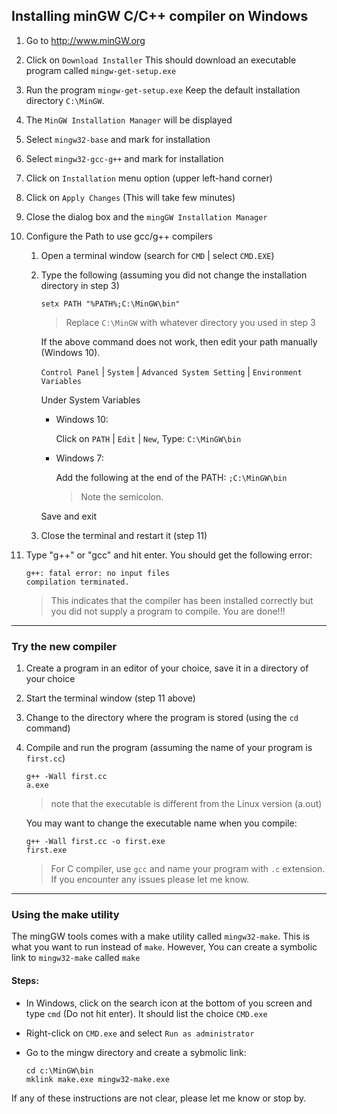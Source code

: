 ## Installing minGW C/C++ compiler on Windows

1. Go to http://www.minGW.org
2. Click on `Download Installer`
This should download an executable program called `mingw-get-setup.exe`
3. Run the program `mingw-get-setup.exe`
Keep the default installation directory `C:\MinGW`.
4. The `MinGW Installation Manager` will be displayed
5. Select `mingw32-base` and mark for installation
6. Select `mingw32-gcc-g++` and mark for installation
7. Click on `Installation` menu option (upper left-hand corner)
8. Click on `Apply Changes` (This will take few minutes)
9. Close the dialog box and the `mingGW Installation Manager`
10. Configure the Path to use gcc/g++ compilers
    1. Open a terminal window (search for `CMD` | select `CMD.EXE`)
    2. Type the following (assuming you did not change the installation directory in step 3)
        ```console
        setx PATH "%PATH%;C:\MinGW\bin"
        ```
        > Replace `C:\MinGW` with whatever directory you used in step 3

        If the above command does not work, then edit your path manually (Windows 10).

        `Control Panel` | `System` | `Advanced System Setting` |
`Environment Variables`

	    Under System Variables
       - Windows 10:

            Click on `PATH` | `Edit` | `New`,  Type: `C:\MinGW\bin`

    	- Windows 7:

            Add the following at the end of the PATH:
			`;C:\MinGW\bin`

		    > Note the semicolon.

        Save and exit

    3. Close the terminal and restart it (step 11)

11. Type "g++"  or "gcc" and hit enter. You should get the following error:

    ```console
    g++: fatal error: no input files
    compilation terminated.
    ```

    > This indicates that the compiler has been installed correctly but you did not supply a program to compile. You are done!!!

---

### Try the new compiler

1. Create a program in an editor of your choice, save it in a directory of your choice
2. Start the terminal window (step 11 above)
3. Change to the directory where the program is stored (using the `cd` command)
4. Compile and run the program (assuming the name of your program is `first.cc`)
    ```console
    g++ -Wall first.cc
    a.exe
    ```
    > note that the executable is different from the Linux version (a.out)

    You may want to change the executable name when you compile:
    ```console
    g++ -Wall first.cc -o first.exe
    first.exe
    ```

    > For C compiler, use `gcc` and name your program with `.c` extension. If you encounter any issues please let me know.

---

### Using the make utility

The mingGW tools comes with a make utility called `mingw32-make`. This is what you want to run instead of `make`. However, You can create a symbolic link to `mingw32-make` called `make`

#### Steps:
- In Windows, click on the search icon at the bottom of you screen and type `cmd` (Do not hit enter). It should list the choice `CMD.exe`

- Right-click on `CMD.exe` and select `Run as administrator`
- Go to the mingw directory and create a sybmolic link:
    ```console
    cd c:\MinGW\bin
    mklink make.exe mingw32-make.exe
    ```

If any of these instructions are not clear, please let me know or stop by.

